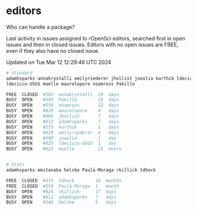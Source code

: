 # editors

Who can handle a package?

Last activity in issues assigned to rOpenSci editors, searched first in open
issues and then in closed issues. Editors with no open issues are FREE, even if
they also have no closed issue.


Updated on Tue Mar 12 12:29:46 UTC 2024

```bash
# Standard
adamhsparks annakrystalli emilyriederer jhollist jooolia karthik ldecicco
ldecicco-USGS maelle maurolepore noamross Pakillo

FREE  CLOSED  #502  annakrystalli  29  days
BUSY  OPEN    #599  Pakillo        16  days
BUSY  OPEN    #556  noamross       12  days
BUSY  OPEN    #620  maurolepore    8   days
BUSY  OPEN    #609  jhollist       7   days
BUSY  OPEN    #612  adamhsparks    7   days
BUSY  OPEN    #575  karthik        5   days
BUSY  OPEN    #619  emilyriederer  4   days
BUSY  OPEN    #590  jooolia        1   day
BUSY  OPEN    #625  ldecicco-USGS  1   day
BUSY  OPEN    #623  maelle         21  hours


# Stats
adamhsparks emitanaka helske Paula-Moraga rkillick tdhock

FREE  CLOSED  #475  tdhock        10  months
FREE  CLOSED  #559  Paula-Moraga  1   month
BUSY  OPEN    #626  rkillick      17  days
BUSY  OPEN    #612  adamhsparks   7   days
BUSY  OPEN    #546  helske        5   days
```
